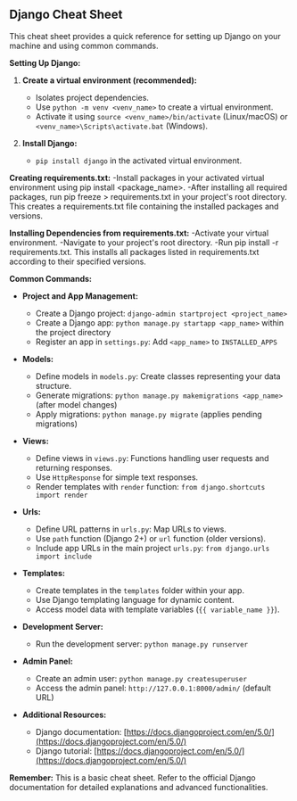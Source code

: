 ## Django Cheat Sheet

This cheat sheet provides a quick reference for setting up Django on your machine and using common commands.

**Setting Up Django:**

1. **Create a virtual environment (recommended):**
   - Isolates project dependencies.
   - Use `python -m venv <venv_name>` to create a virtual environment.
   - Activate it using `source <venv_name>/bin/activate` (Linux/macOS) or `<venv_name>\Scripts\activate.bat` (Windows).

2. **Install Django:**
   - `pip install django` in the activated virtual environment.

**Creating requirements.txt:**
    -Install packages in your activated virtual environment using pip install <package_name>.
    -After installing all required packages, run pip freeze > requirements.txt in your project's root directory. This creates a requirements.txt file containing the installed packages and   versions.


**Installing Dependencies from requirements.txt:**
    -Activate your virtual environment.
    -Navigate to your project's root directory.
    -Run pip install -r requirements.txt. This installs all packages listed in requirements.txt according to their specified versions.

**Common Commands:**

* **Project and App Management:**
   - Create a Django project: `django-admin startproject <project_name>`
   - Create a Django app: `python manage.py startapp <app_name>` within the project directory
   - Register an app in `settings.py`: Add `<app_name>` to `INSTALLED_APPS`

* **Models:**
   - Define models in `models.py`: Create classes representing your data structure.
   - Generate migrations: `python manage.py makemigrations <app_name>` (after model changes)
   - Apply migrations: `python manage.py migrate` (applies pending migrations)

* **Views:**
   - Define views in `views.py`: Functions handling user requests and returning responses.
   - Use `HttpResponse` for simple text responses.
   - Render templates with `render` function: `from django.shortcuts import render`

* **Urls:**
   - Define URL patterns in `urls.py`: Map URLs to views.
   - Use `path` function (Django 2+) or `url` function (older versions).
   - Include app URLs in the main project `urls.py`: `from django.urls import include`

* **Templates:**
   - Create templates in the `templates` folder within your app.
   - Use Django templating language for dynamic content.
   - Access model data with template variables (`{{ variable_name }}`).

* **Development Server:**
   - Run the development server: `python manage.py runserver`

* **Admin Panel:**
   - Create an admin user: `python manage.py createsuperuser`
   - Access the admin panel: `http://127.0.0.1:8000/admin/` (default URL)

* **Additional Resources:**
   - Django documentation: [https://docs.djangoproject.com/en/5.0/](https://docs.djangoproject.com/en/5.0/)
   - Django tutorial: [https://docs.djangoproject.com/en/5.0/](https://docs.djangoproject.com/en/5.0/)

**Remember:** This is a basic cheat sheet. Refer to the official Django documentation for detailed explanations and advanced functionalities.
